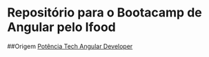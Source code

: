 # Repositório para o Bootacamp de Angular pelo Ifood

##Origem
[Potência Tech Angular Developer](https://web.dio.me/track/4c4904b4-cfdc-42db-a74a-843a95eaa7bb)
